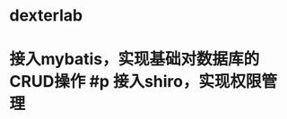 
# dexterlab
接入mybatis，实现基础对数据库的CRUD操作
#p 接入shiro，实现权限管理
==============================================

    
